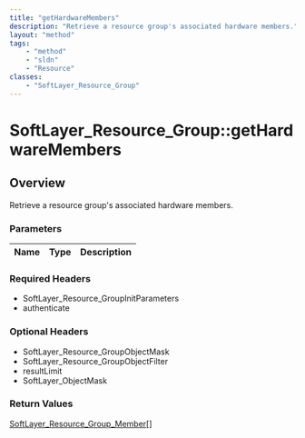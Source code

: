 ```yaml
---
title: "getHardwareMembers"
description: "Retrieve a resource group's associated hardware members."
layout: "method"
tags:
    - "method"
    - "sldn"
    - "Resource"
classes:
    - "SoftLayer_Resource_Group"
---
```

# SoftLayer_Resource_Group::getHardwareMembers
## Overview 
Retrieve a resource group's associated hardware members.

### Parameters 
|Name | Type | Description |
| --- | --- | --- |


### Required Headers
* SoftLayer_Resource_GroupInitParameters
* authenticate

### Optional Headers
* SoftLayer_Resource_GroupObjectMask
* SoftLayer_Resource_GroupObjectFilter
* resultLimit
* SoftLayer_ObjectMask

### Return Values
<a href='/reference/datatypes/SoftLayer_Resource_Group_Member'>SoftLayer_Resource_Group_Member[] </a>
